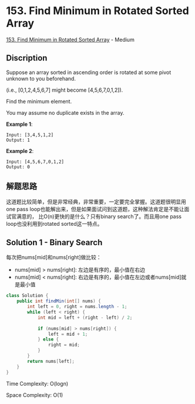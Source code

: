 # 153. Find Minimum in Rotated Sorted Array

[153. Find Minimum in Rotated Sorted Array](https://leetcode.com/problems/find-minimum-in-rotated-sorted-array/) - Medium

## Discription
Suppose an array sorted in ascending order is rotated at some pivot unknown to you beforehand.

(i.e.,  [0,1,2,4,5,6,7] might become  [4,5,6,7,0,1,2]).

Find the minimum element.

You may assume no duplicate exists in the array.

**Example 1**:

    Input: [3,4,5,1,2] 
    Output: 1

**Example 2**:

    Input: [4,5,6,7,0,1,2]
    Output: 0
    
## 解题思路
这道题比较简单，但是非常经典，非常重要，一定要完全掌握。这道题很明显用one pass loop也能解出来，但是如果面试问到这道题，这种解法肯定是不能让面试官满意的，
比O(n)更快的是什么？只有binary search了。而且用one pass loop也没利用到rotated sorted这一特点。
    
## Solution 1 - Binary Search
每次把nums[mid]和nums[right]做比较：

+ nums[mid] > nums[right]: 左边是有序的，最小值在右边
+ nums[mid] < nums[right]: 右边是有序的，最小值在左边或者nums[mid]就是最小值

```java
class Solution {
    public int findMin(int[] nums) {
        int left = 0, right = nums.length - 1;
        while (left < right) {
            int mid = left + (right - left) / 2;
            
            if (nums[mid] > nums[right]) {
                left = mid + 1;
            } else {
                right = mid;
            }
        }
        return nums[left];
    }
}
```
Time Complexity: O(logn)

Space Complexity: O(1)
